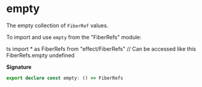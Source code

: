 # empty

The empty collection of `FiberRef` values.

To import and use `empty` from the "FiberRefs" module:

ts
import \* as FiberRefs from "effect/FiberRefs"
// Can be accessed like this
FiberRefs.empty
undefined

**Signature**

```ts
export declare const empty: () => FiberRefs
```
